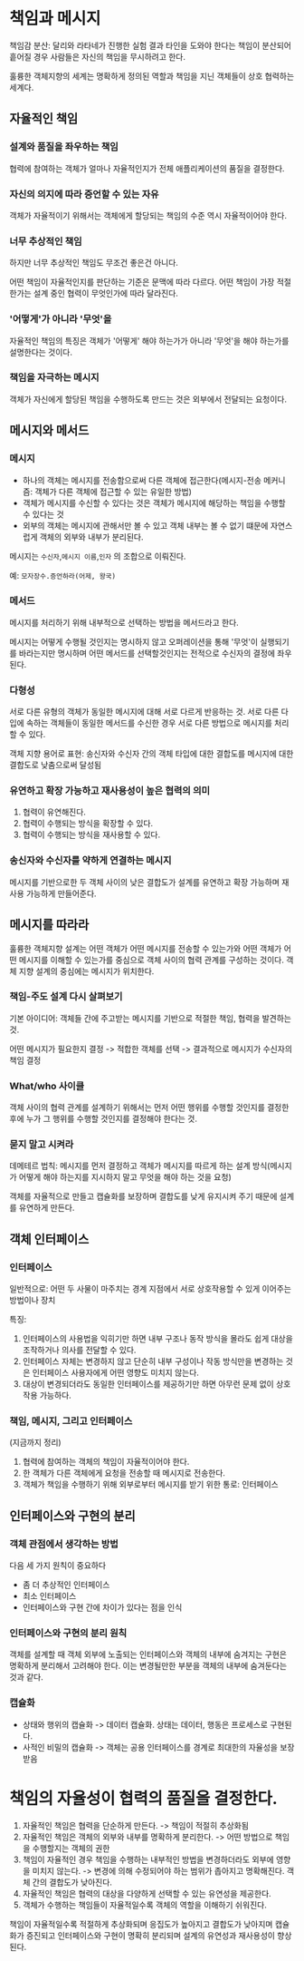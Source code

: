 # 책임과 메시지

책임감 분산: 달리와 라타네가 진행한 실험 결과 타인을 도와야 한다는 책임이 분산되어 흩어질 경우 사람들은 자신의 책임을 무시하려고 한다.

훌륭한 객체지향의 세계는 명확하게 정의된 역할과 책임을 지닌 객체들이 상호 협력하는 세계다.

## 자율적인 책임

### 설계와 품질을 좌우하는 책임

협력에 참여하는 객체가 얼마나 자율적인지가 전체 애플리케이션의 품질을 결정한다.

### 자신의 의지에 따라 증언할 수 있는 자유

객체가 자율적이기 위해서는 객체에게 할당되는 책임의 수준 역시 자율적이어야 한다.

### 너무 추상적인 책임

하지만 너무 추상적인 책임도 무조건 좋은건 아니다.

어떤 책임이 자율적인지를 판단하는 기준은 문맥에 따라 다르다. 어떤 책임이 가장 적절한가는 설계 중인 협력이 무엇인가에 따라 달라진다.

### '어떻게'가 아니라 '무엇'을

자율적인 책임의 특징은 객체가 '어떻게' 해야 하는가가 아니라 '무엇'을 해야 하는가를 설명한다는 것이다.

### 책임을 자극하는 메시지

객체가 자신에게 할당된 책임을 수행하도록 만드는 것은 외부에서 전달되는 요청이다.

## 메시지와 메서드

### 메시지

* 하나의 객체는 메시지를 전송함으로써 다른 객체에 접근한다(메시지-전송 메커니즘: 객체가 다른 객체에 접근할 수 있는 유일한 방법)
* 객체가 메시지를 수신할 수 있다는 것은 객체가 메시지에 해당하는 책임을 수행할 수 있다는 것
* 외부의 객체는 메시지에 관해서만 볼 수 있고 객체 내부는 볼 수 없기 떄문에 자연스럽게 객체의 외부와 내부가 분리된다.

메시지는 `수신자`,`메시지 이름`,`인자` 의 조합으로 이뤄진다.

예: `모자장수.증언하라(어제, 왕국)`

### 메서드

메시지를 처리하기 위해 내부적으로 선택하는 방법을 메서드라고 한다.

메시지는 어떻게 수행될 것인지는 명시하지 않고 오퍼레이션을 통해 '무엇'이 실행되기를 바라는지만 명시하며 어떤 메서드를 선택할것인지는 전적으로 수신자의 결정에 좌우된다.

### 다형성

서로 다른 유형의 객체가 동일한 메시지에 대해 서로 다르게 반응하는 것. 서로 다른 다입에 속하는 객체들이 동일한 메서드를 수신한 경우 서로 다른 방법으로 메시지를 처리할 수 있다.

객체 지향 용어로 표현: 송신자와 수신자 간의 객체 타입에 대한 결합도를 메시지에 대한 결합도로 낮춤으로써 달성됨

### 유연하고 확장 가능하고 재사용성이 높은 협력의 의미
1. 협력이 유연해진다.
1. 협력이 수행되는 방식을 확장할 수 있다.
1. 협력이 수행되는 방식을 재사용할 수 있다.

### 송신자와 수신자를 약하게 연결하는 메시지

메시지를 기반으로한 두 객체 사이의 낮은 결합도가 설계를 유연하고 확장 가능하며 재사용 가능하게 만들어준다.

## 메시지를 따라라

훌륭한 객체지향 설계는 어떤 객체가 어떤 메시지를 전송할 수 있는가와 어떤 객체가 어떤 메시지를 이해할 수 있는가를 중심으로 객체 사이의 협력 관계를 구성하는 것이다. 객체 지향 설계의 중심에는 메시지가 위치한다.

### 책임-주도 설계 다시 살펴보기

기본 아이디어: 객체들 간에 주고받는 메시지를 기반으로 적절한 책임, 협력을 발견하는 것.

어떤 메시지가 필요한지 결정 -> 적합한 객체를 선택 -> 결과적으로 메시지가 수신자의 책임 결정

### What/who 사이클

객체 사이의 협력 관계를 설계하기 위해서는 먼저 어떤 행위를 수행할 것인지를 결정한 후에 누가 그 행위를 수행할 것인지를 결정해야 한다는 것.

### 묻지 말고 시켜라

데메테르 법칙: 메시지를 먼저 결정하고 객체가 메시지를 따르게 하는 설계 방식(메시지가 어떻게 해야 하는지를 지시하지 말고 무엇을 해야 하는 것을 요청)

객체를 자율적으로 만들고 캡슐화를 보장하며 결합도를 낮게 유지시켜 주기 때문에 설계를 유연하게 만든다. 

## 객체 인터페이스

### 인터페이스

일반적으로: 어떤 두 사물이 마주치는 경계 지점에서 서로 상호작용할 수 있게 이어주는 방법이나 장치

특징:
1. 인터페이스의 사용법을 익히기만 하면 내부 구조나 동작 방식을 몰라도 쉽게 대상을 조작하거나 의사를 전달할 수 있다.
1. 인터페이스 자체는 변경하지 않고 단순히 내부 구성이나 작동 방식만을 변경하는 것은 인터페이스 사용자에게 어떤 영향도 미치지 않는다.
1. 대상이 변경되더라도 동일한 인터페이스를 제공하기만 하면 아무런 문제 없이 상호작용 가능하다.

### 책임, 메시지, 그리고 인터페이스
(지금까지 정리)
1. 협력에 참여하는 객체의 책임이 자율적이어야 한다.
1. 한 객체가 다른 객체에게 요청을 전송할 때 메시지로 전송한다.
1. 객체가 책임을 수행하기 위해 외부로부터 메시지를 받기 위한 통로: 인터페이스

## 인터페이스와 구현의 분리

### 객체 관점에서 생각하는 방법

다음 세 가지 원칙이 중요하다
* 좀 더 추상적인 인터페이스
* 최소 인터페이스
* 인터페이스와 구현 간에 차이가 있다는 점을 인식

### 인터페이스와 구현의 분리 원칙

객체를 설계할 때 객체 외부에 노출되는 인터페이스와 객체의 내부에 숨겨지는 구현은 명확하게 분리해서 고려해야 한다. 이는 변경될만한 부분을 객체의 내부에 숨겨둔다는 것과 같다.

### 캡슐화

* 상태와 행위의 캡슐화 -> 데이터 캡슐화. 상태는 데이터, 행동은 프로세스로 구현된다.
* 사적인 비밀의 캡슐화 -> 객체는 공용 인터페이스를 경계로 최대한의 자율성을 보장받음

# 책임의 자율성이 협력의 품질을 결정한다.

1. 자율적인 책임은 협력을 단순하게 만든다. -> 책임이 적절히 추상화됨
1. 자율적인 책임은 객체의 외부와 내부를 명확하게 분리한다. -> 어떤 방법으로 책임을 수행할지는 객체의 권한
1. 책임이 자율적인 경우 책임을 수행하는 내부적인 방법을 변경하더라도 외부에 영향을 미치지 않는다. -> 변경에 의해 수정되어야 하는 범위가 좁아지고 명확해진다. 객체 간의 결합도가 낮아진다.
1. 자율적인 책임은 협력의 대상을 다양하게 선택할 수 있는 유연성을 제공한다.
1. 객체가 수행하는 책임들이 자율적일수록 객체의 역할을 이해하기 쉬워진다.

책임이 자율적일수록 적절하게 추상화되며 응집도가 높아지고 결합도가 낮아지며 캡슐화가 증진되고 인터페이스와 구현이 명확히 분리되며 설계의 유연성과 재사용성이 향상된다.







